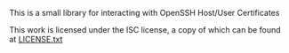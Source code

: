 This is a small library for interacting with OpenSSH Host/User Certificates

This work is licensed under the ISC license, a copy of which can be found at [LICENSE.txt](LICENSE.txt)
